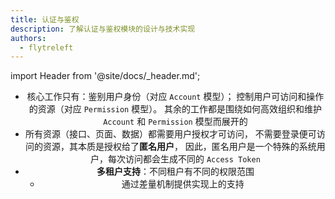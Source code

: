 ```yaml
---
title: 认证与鉴权
description: 了解认证与鉴权模块的设计与技术实现
authors:
  - flytreleft
---
```


import Header from '@site/docs/\_header.md';

<Header />

- 核心工作只有：鉴别用户身份（对应 `Account` 模型）；
  控制用户可访问和操作的资源（对应 `Permission` 模型）。
  其余的工作都是围绕如何高效组织和维护 `Account` 和 `Permission`
  模型而展开的
- 所有资源（接口、页面、数据）都需要用户授权才可访问，
  不需要登录便可访问的资源，其本质是授权给了**匿名用户**，
  因此，匿名用户是一个特殊的系统用户，每次访问都会生成不同的
  `Access Token`
- **多租户支持**：不同租户有不同的权限范围
  - 通过差量机制提供实现上的支持
